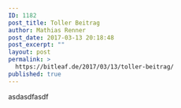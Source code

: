 ```yaml
---
ID: 1182
post_title: Toller Beitrag
author: Mathias Renner
post_date: 2017-03-13 20:18:48
post_excerpt: ""
layout: post
permalink: >
  https://bitleaf.de/2017/03/13/toller-beitrag/
published: true
---
```

asdasdfasdf